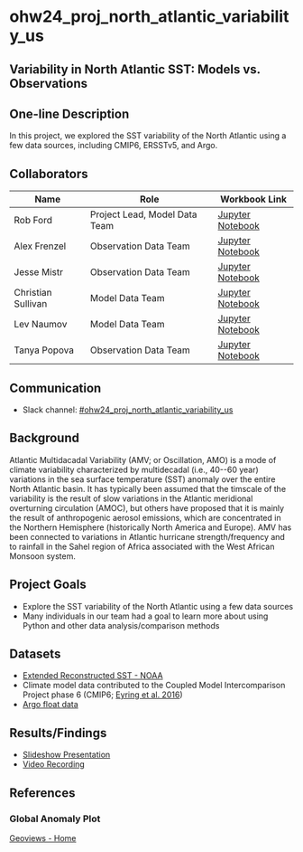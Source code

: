 # ohw24_proj_north_atlantic_variability_us

## Variability in North Atlantic SST: Models vs. Observations

## One-line Description

In this project, we explored the SST variability of the North Atlantic using a few data sources, including CMIP6, ERSSTv5, and Argo.

## Collaborators

| Name                | Role                          | Workbook Link |
|---------------------|-------------------------------|---------------|
| Rob Ford            | Project Lead, Model Data Team | [Jupyter Notebook](https://github.com/oceanhackweek/ohw24_proj_north_atlantic_variability_us/blob/main/contributor_folders/Robert_Ford/amv-obs-mod.ipynb) |
| Alex Frenzel        | Observation Data Team         | [Jupyter Notebook]() | 
| Jesse Mistr         | Observation Data Team         | [Jupyter Notebook](https://github.com/oceanhackweek/ohw24_proj_north_atlantic_variability_us/blob/main/contributor_folders/Jesse_Mistr/Jesse_M_Work.ipynb) |
| Christian Sullivan  | Model Data Team               | [Jupyter Notebook]() |
| Lev Naumov          | Model Data Team               | [Jupyter Notebook]() |
| Tanya Popova        | Observation Data Team         | [Jupyter Notebook]() |

## Communication

* Slack channel: [#ohw24_proj_north_atlantic_variability_us](https://oceanhackweek.slack.com/archives/C07JQGB2R0S)

## Background

Atlantic Multidacadal Variability (AMV; or Oscillation, AMO) is a mode of climate variability characterized by multidecadal (i.e., 40--60 year) variations in the sea surface temperature (SST) anomaly over the entire North Atlantic basin. It has typically been assumed that the timscale of the variability is the result of slow variations in the Atlantic meridional overturning circulation (AMOC), but others have proposed that it is mainly the result of anthropogenic aerosol emissions, which are concentrated in the Northern Hemisphere (historically North America and Europe). AMV has been connected to variations in Atlantic hurricane strength/frequency and to rainfall in the Sahel region of Africa associated with the West African Monsoon system.

## Project Goals
- Explore the SST variability of the North Atlantic using a few data sources
- Many individuals in our team had a goal to learn more about using Python and other data analysis/comparison methods

## Datasets
- [Extended Reconstructed SST - NOAA](https://www.ncei.noaa.gov/products/extended-reconstructed-sst)
- Climate model data contributed to the Coupled Model Intercomparison Project phase 6 (CMIP6; [Eyring et al. 2016](https://gmd.copernicus.org/articles/9/1937/2016/))
- [Argo float data](https://erddap.ifremer.fr/erddap/index.html)

## Results/Findings

- [Slideshow Presentation](https://docs.google.com/presentation/d/1SMhXfzafKxXilCUB3UQvUugZIr-3IC_KZxLx407MCgM/edit?usp=sharing)
- [Video Recording]()

## References
### Global Anomaly Plot
[Geoviews - Home](https://geoviews.org/index.html)
